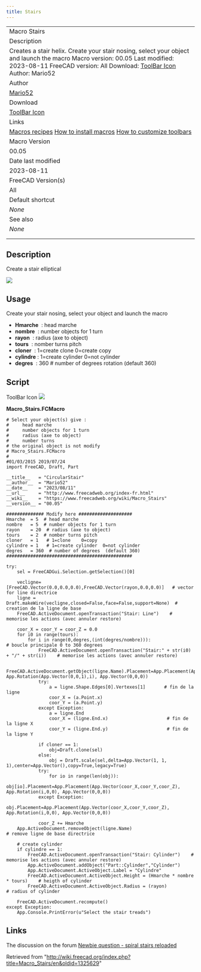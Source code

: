 ```yaml
---
title: Stairs
---
```


|                                                                                                                                                                                                                                                                     |
| ------------------------------------------------------------------------------------------------------------------------------------------------------------------------------------------------------------------------------------------------------------------- |
| Macro Stairs                                                                                                                                                                                                                                                        |
| Description                                                                                                                                                                                                                                                         |
| Creates a stair helix. Create your stair nosing, select your object and launch the macro Macro version: 00.05 Last modified: 2023-08-11 FreeCAD version: All Download: [ToolBar Icon](https://www.freecadweb.org/wiki/images/a/a3/Macro_Stairs.png) Author: Mario52 |
| Author                                                                                                                                                                                                                                                              |
| [Mario52](/User:Mario52 "User:Mario52")                                                                                                                                                                                                                             |
| Download                                                                                                                                                                                                                                                            |
| [ToolBar Icon](https://www.freecadweb.org/wiki/images/a/a3/Macro_Stairs.png)                                                                                                                                                                                        |
| Links                                                                                                                                                                                                                                                               |
| [Macros recipes](/Macros_recipes "Macros recipes") [How to install macros](/How_to_install_macros "How to install macros") [How to customize toolbars](/Customize_Toolbars "Customize Toolbars")                                                                    |
| Macro Version                                                                                                                                                                                                                                                       |
| 00.05                                                                                                                                                                                                                                                               |
| Date last modified                                                                                                                                                                                                                                                  |
| 2023-08-11                                                                                                                                                                                                                                                          |
| FreeCAD Version(s)                                                                                                                                                                                                                                                  |
| All                                                                                                                                                                                                                                                                 |
| Default shortcut                                                                                                                                                                                                                                                    |
| _None_                                                                                                                                                                                                                                                              |
| See also                                                                                                                                                                                                                                                            |
| _None_                                                                                                                                                                                                                                                              |
|                                                                                                                                                                                                                                                                     |
|                                                                                                                                                                                                                                                                     |

## Description

Create a stair elliptical

![](/images/Macro_CircularStair.png)

## Usage

Create your stair nosing, select your object and launch the macro

- **Hmarche**  : head marche
- **nombre**  : number objects for 1 turn
- **rayon**  : radius (axe to object)
- **tours**  : nomber turns pitch
- **cloner**  : 1=create clone 0=create copy
- **cylindre** : 1=create cylinder 0=not cylinder
- **degres**  : 360 # number of degrees rotation (default 360)

## Script

ToolBar Icon ![](/images/Macro_Stairs.png)

**Macro_Stairs.FCMacro**

```
# Select your object(s) give :
#     head marche
#     number objects for 1 turn
#     radius (axe to object)
#     number turns
# the original object is not modify
# Macro_Stairs.FCMacro
#
#01/03/2015 2019/07/24
import FreeCAD, Draft, Part

__title__   = "CircularStair"
__author__  = "Mario52"
__date__    = "2023/08/11"
__url__     = "http://www.freecadweb.org/index-fr.html"
__wiki__    = "https://www.freecadweb.org/wiki/Macro_Stairs"
__version__ = "00.05"

############## Modify here ####################
Hmarche  = 5  # head marche
nombre   = 5  # number objects for 1 turn
rayon    = 20  # radius (axe to object)
tours    = 2  # nomber turns pitch
cloner   = 1   # 1=clone    0=copy
cylindre = 1   # 1=create cylinder  0=not cylinder
degres   = 360  # number of degrees  (default 360)
###############################################

try:
    sel = FreeCADGui.Selection.getSelection()[0]

    vecligne=[FreeCAD.Vector(0.0,0.0,0.0),FreeCAD.Vector(rayon,0.0,0.0)]   # vector for line directrice
    ligne = Draft.makeWire(vecligne,closed=False,face=False,support=None)  # creation de la ligne de base
    FreeCAD.ActiveDocument.openTransaction("Stair: Line")    # memorise les actions (avec annuler restore)

    coor_X = coor_Y = coor_Z = 0.0
    for i0 in range(tours):
        for i in range(0,degres,(int(degres/nombre))):                                  # boucle principale 0 to 360 degrees
            FreeCAD.ActiveDocument.openTransaction("Stair:" + str(i0) + "/" + str(i))    # memorise les actions (avec annuler restore)

            FreeCAD.ActiveDocument.getObject(ligne.Name).Placement=App.Placement(App.Vector(0,0,coor_Z), App.Rotation(App.Vector(0,0,1),i), App.Vector(0,0,0))
            try:
                a = ligne.Shape.Edges[0].Vertexes[1]       # fin de la ligne
                coor_X = (a.Point.x)
                coor_Y = (a.Point.y)
            except Exception:
                a = ligne.End
                coor_X = (ligne.End.x)                      # fin de la ligne X
                coor_Y = (ligne.End.y)                      # fin de la ligne Y

            if cloner == 1:
                obj=Draft.clone(sel)
            else:
                obj = Draft.scale(sel,delta=App.Vector(1, 1, 1),center=App.Vector(),copy=True,legacy=True)
            try:
                for io in range(len(obj)):
                    obj[io].Placement=App.Placement(App.Vector(coor_X,coor_Y,coor_Z), App.Rotation(i,0,0), App.Vector(0,0,0))
            except Exception:
                obj.Placement=App.Placement(App.Vector(coor_X,coor_Y,coor_Z), App.Rotation(i,0,0), App.Vector(0,0,0))

            coor_Z += Hmarche
    App.ActiveDocument.removeObject(ligne.Name)                            # remove ligne de base directrice

    # create cylinder
    if cylindre == 1:
        FreeCAD.ActiveDocument.openTransaction("Stair: Cylinder")    # memorise les actions (avec annuler restore)
        App.ActiveDocument.addObject("Part::Cylinder","Cylinder")
        App.ActiveDocument.ActiveObject.Label = "Cylindre"
        FreeCAD.ActiveDocument.ActiveObject.Height = (Hmarche * nombre * tours)    # heigth of cylinder
        FreeCAD.ActiveDocument.ActiveObject.Radius = (rayon)                       # radius of cylinder

    FreeCAD.ActiveDocument.recompute()
except Exception:
    App.Console.PrintError(u"Select the stair treads")
```

## Links

The discussion on the forum [Newbie question - spiral stairs reloaded](http://forum.freecadweb.org/viewtopic.php?f=3&t=9921)

Retrieved from "<http://wiki.freecad.org/index.php?title=Macro_Stairs/en&oldid=1325629>"
